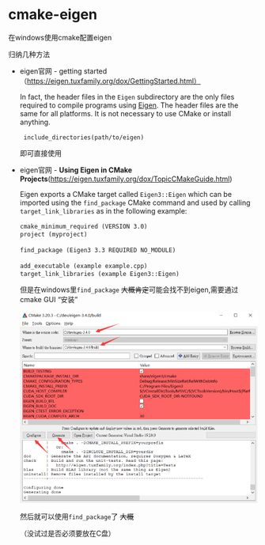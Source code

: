 # cmake-eigen
 在windows使用cmake配置eigen

归纳几种方法

- eigen官网 - getting started（https://eigen.tuxfamily.org/dox/GettingStarted.html）

  In fact, the header files in the `Eigen` subdirectory are the only files required to compile programs using [Eigen](https://eigen.tuxfamily.org/dox/namespaceEigen.html). The header files are the same for all platforms. It is not necessary to use CMake or install anything.

  ```
   include_directories(path/to/eigen)
  ```

  即可直接使用

- eigen官网 - **Using Eigen in CMake Projects**(https://eigen.tuxfamily.org/dox/TopicCMakeGuide.html)

  Eigen exports a CMake target called `Eigen3::Eigen` which can be imported using the `find_package` CMake command and used by calling `target_link_libraries` as in the following example:

  ```
  cmake_minimum_required (VERSION 3.0)
  project (myproject)
   
  find_package (Eigen3 3.3 REQUIRED NO_MODULE)
   
  add_executable (example example.cpp)
  target_link_libraries (example Eigen3::Eigen)
  ```

  但是在windows里`find_package` ~~大概肯定~~可能会找不到eigen,需要通过cmake GUI “安装”

  <img src="img.png" style="zoom: 67%;" />

  然后就可以使用`find_package`了 ~~大概~~

  （没试过是否必须要放在C盘）

